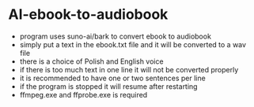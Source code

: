 # AI-ebook-to-audiobook
- program uses suno-ai/bark to convert ebook to audiobook
- simply put a text in the ebook.txt file and it will be converted to a wav file
- there is a choice of Polish and English voice
- if there is too much text in one line it will not be converted properly
- it is recommended to have one or two sentences per line
- if the program is stopped it will resume after restarting
- ffmpeg.exe and ffprobe.exe is required
